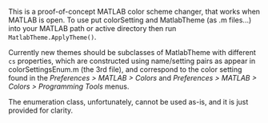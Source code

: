 This is a proof-of-concept MATLAB color scheme changer, that works when MATLAB is open. 
To use put colorSetting and MatlabTheme (as .m files...) into your MATLAB path or active directory then run `MatlabTheme.ApplyTheme()`.

Currently new themes should be subclasses of MatlabTheme with different `cs` properties, which are constructed using 
name/setting pairs as appear in colorSettingsEnum.m (the 3rd file), and correspond to the color setting found in the
*Preferences > MATLAB > Colors* and *Preferences > MATLAB > Colors > Programming Tools* menus.

The enumeration class, unfortunately, cannot be used as-is, and it is just provided for clarity.